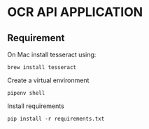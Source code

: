 # OCR API APPLICATION

## Requirement

On Mac install tesseract using:

```console
brew install tesseract
```

Create a virtual environment

```console
pipenv shell
```

Install requirements

```console
pip install -r requirements.txt
```
